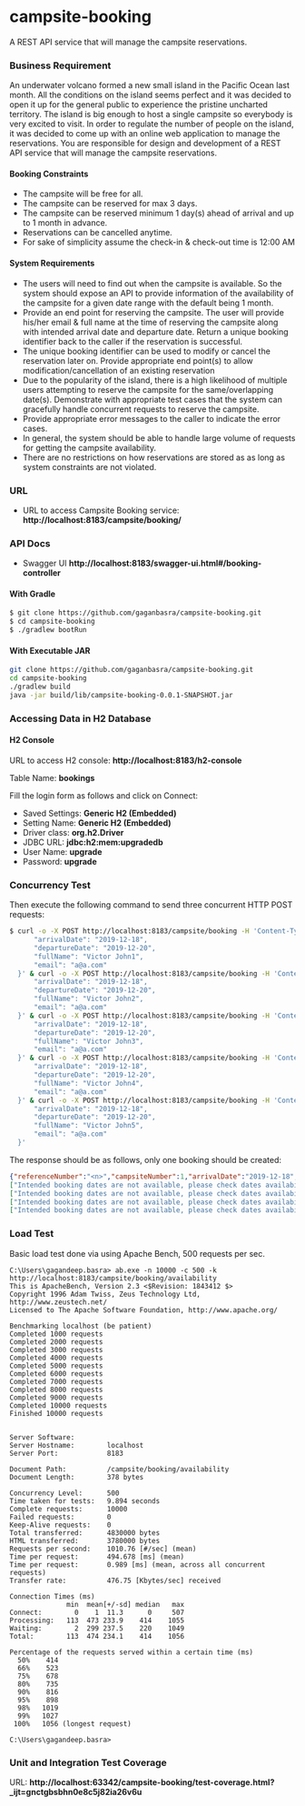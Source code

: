 # campsite-booking

A REST API service that will manage the campsite reservations.

### Business Requirement
An underwater volcano formed a new small island in the Pacific Ocean last month. All the conditions on the island seems perfect and it was
decided to open it up for the general public to experience the pristine uncharted territory.
The island is big enough to host a single campsite so everybody is very excited to visit. In order to regulate the number of people on the island, it
was decided to come up with an online web application to manage the reservations. You are responsible for design and development of a REST
API service that will manage the campsite reservations.
#### Booking Constraints
* The campsite will be free for all.
* The campsite can be reserved for max 3 days.
* The campsite can be reserved minimum 1 day(s) ahead of arrival and up to 1 month in advance.
* Reservations can be cancelled anytime.
* For sake of simplicity assume the check-in & check-out time is 12:00 AM
#### System Requirements
* The users will need to find out when the campsite is available. So the system should expose an API to provide information of the
availability of the campsite for a given date range with the default being 1 month.
* Provide an end point for reserving the campsite. The user will provide his/her email & full name at the time of reserving the campsite
along with intended arrival date and departure date. Return a unique booking identifier back to the caller if the reservation is successful.
* The unique booking identifier can be used to modify or cancel the reservation later on. Provide appropriate end point(s) to allow
modification/cancellation of an existing reservation
* Due to the popularity of the island, there is a high likelihood of multiple users attempting to reserve the campsite for the same/overlapping
date(s). Demonstrate with appropriate test cases that the system can gracefully handle concurrent requests to reserve the campsite.
* Provide appropriate error messages to the caller to indicate the error cases.
* In general, the system should be able to handle large volume of requests for getting the campsite availability.
* There are no restrictions on how reservations are stored as as long as system constraints are not violated.

### URL
* URL to access Campsite Booking service: **http://localhost:8183/campsite/booking/**

### API Docs
* Swagger UI **http://localhost:8183/swagger-ui.html#/booking-controller**

#### With Gradle
```bash
$ git clone https://github.com/gaganbasra/campsite-booking.git
$ cd campsite-booking
$ ./gradlew bootRun
```
#### With Executable JAR
```bash
git clone https://github.com/gaganbasra/campsite-booking.git
cd campsite-booking
./gradlew build
java -jar build/lib/campsite-booking-0.0.1-SNAPSHOT.jar
```

### Accessing Data in H2 Database
#### H2 Console
URL to access H2 console: **http://localhost:8183/h2-console**

Table Name: **bookings**

Fill the login form as follows and click on Connect:
* Saved Settings: **Generic H2 (Embedded)**
* Setting Name: **Generic H2 (Embedded)**
* Driver class: **org.h2.Driver**
* JDBC URL: **jdbc:h2:mem:upgradedb**
* User Name: **upgrade**
* Password: **upgrade**

### Concurrency Test
Then execute the following command to send three concurrent HTTP POST requests:
```Bash
$ curl -o -X POST http://localhost:8183/campsite/booking -H 'Content-Type: application/json' -d '{
      "arrivalDate": "2019-12-18",
      "departureDate": "2019-12-20",
      "fullName": "Victor John1",
      "email": "a@a.com"
  }' & curl -o -X POST http://localhost:8183/campsite/booking -H 'Content-Type: application/json' -d '{
      "arrivalDate": "2019-12-18",
      "departureDate": "2019-12-20",
      "fullName": "Victor John2",
      "email": "a@a.com"
  }' & curl -o -X POST http://localhost:8183/campsite/booking -H 'Content-Type: application/json' -d '{
      "arrivalDate": "2019-12-18",
      "departureDate": "2019-12-20",
      "fullName": "Victor John3",
      "email": "a@a.com"
  }' & curl -o -X POST http://localhost:8183/campsite/booking -H 'Content-Type: application/json' -d '{
      "arrivalDate": "2019-12-18",
      "departureDate": "2019-12-20",
      "fullName": "Victor John4",
      "email": "a@a.com"
  }' & curl -o -X POST http://localhost:8183/campsite/booking -H 'Content-Type: application/json' -d '{
      "arrivalDate": "2019-12-18",
      "departureDate": "2019-12-20",
      "fullName": "Victor John5",
      "email": "a@a.com"
  }' 
```
The response should be as follows, only one booking should be created:
```json
{"referenceNumber":"<n>","campsiteNumber":1,"arrivalDate":"2019-12-18","departureDate":"2019-12-20","fullName":"Victor John<x>","email":"a@a.com"}
["Intended booking dates are not available, please check dates availability"]
["Intended booking dates are not available, please check dates availability"]
["Intended booking dates are not available, please check dates availability"]
["Intended booking dates are not available, please check dates availability"]
```
### Load Test
Basic load test done via using Apache Bench, 500 requests per sec.
```
C:\Users\gagandeep.basra> ab.exe -n 10000 -c 500 -k http://localhost:8183/campsite/booking/availability
This is ApacheBench, Version 2.3 <$Revision: 1843412 $>
Copyright 1996 Adam Twiss, Zeus Technology Ltd, http://www.zeustech.net/
Licensed to The Apache Software Foundation, http://www.apache.org/

Benchmarking localhost (be patient)
Completed 1000 requests
Completed 2000 requests
Completed 3000 requests
Completed 4000 requests
Completed 5000 requests
Completed 6000 requests
Completed 7000 requests
Completed 8000 requests
Completed 9000 requests
Completed 10000 requests
Finished 10000 requests


Server Software:
Server Hostname:        localhost
Server Port:            8183

Document Path:          /campsite/booking/availability
Document Length:        378 bytes

Concurrency Level:      500
Time taken for tests:   9.894 seconds
Complete requests:      10000
Failed requests:        0
Keep-Alive requests:    0
Total transferred:      4830000 bytes
HTML transferred:       3780000 bytes
Requests per second:    1010.76 [#/sec] (mean)
Time per request:       494.678 [ms] (mean)
Time per request:       0.989 [ms] (mean, across all concurrent requests)
Transfer rate:          476.75 [Kbytes/sec] received

Connection Times (ms)
              min  mean[+/-sd] median   max
Connect:        0    1  11.3      0     507
Processing:   113  473 233.9    414    1055
Waiting:        2  299 237.5    220    1049
Total:        113  474 234.1    414    1056

Percentage of the requests served within a certain time (ms)
  50%    414
  66%    523
  75%    678
  80%    735
  90%    816
  95%    898
  98%   1019
  99%   1027
 100%   1056 (longest request)

C:\Users\gagandeep.basra>
```
### Unit and Integration Test Coverage
URL: **http://localhost:63342/campsite-booking/test-coverage.html?_ijt=gnctgbsbhn0e8c5j82ia26v6u**